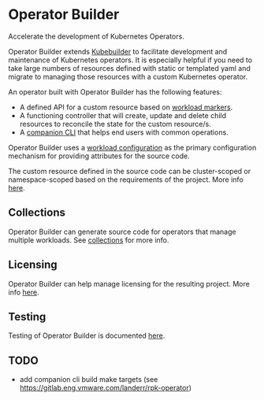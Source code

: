 # Operator Builder

Accelerate the development of Kubernetes Operators.

Operator Builder extends [Kubebuilder](https://github.com/kubernetes-sigs/kubebuilder)
to facilitate development and maintenance of Kubernetes operators.  It is especially
helpful if you need to take large numbers of resources defined with static or
templated yaml and migrate to managing those resources with a custom Kubernetes operator.

An operator built with Operator Builder has the following features:
- A defined API for a custom resource based on [workload
  markers](docs/workload-markers.md).
- A functioning controller that will create, update and delete child resources
  to reconcile the state for the custom resource/s.
- A [companion CLI](docs/companion-cli.md) that helps end users with common
  operations.

Operator Builder uses a [workload configuration](docs/workloads.md) as the
primary configuration mechanism for providing attributes for the source code.

The custom resource defined in the source code can be cluster-scoped or
namespace-scoped based on the requirements of the project.  More info
[here](docs/resource-scope.md).

## Collections

Operator Builder can generate source code for operators that manage multiple
workloads.  See [collections](docs/collections.md) for more info.

## Licensing

Operator Builder can help manage licensing for the resulting project.  More
info [here](docs/licensing.md).

## Testing

Testing of Operator Builder is documented [here](docs/testing.md).

## TODO

* add companion cli build make targets (see https://gitlab.eng.vmware.com/landerr/rpk-operator)


